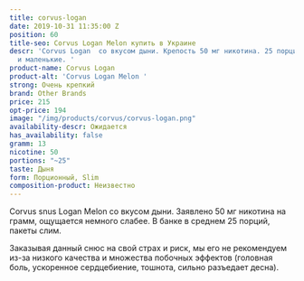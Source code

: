 ```yaml
---
title: corvus-logan
date: 2019-10-31 11:35:00 Z
position: 60
title-seo: Corvus Logan Melon купить в Украине
descr: 'Corvus Logan  со вкусом дыни. Крепость 50 мг никотина. 25 порций. Порции тонкие
  и маленькие. '
product-name: Corvus Logan
product-alt: 'Corvus Logan Melon '
strong: Очень крепкий
brand: Other Brands
price: 215
opt-price: 194
image: "/img/products/corvus/corvus-logan.png"
availability-descr: Ожидается
has_availability: false
gramm: 13
nicotine: 50
portions: "~25"
taste: Дыня
form: Порционный, Slim
composition-product: Неизвестно
---
```


Corvus snus Logan Melon со вкусом дыни. Заявлено 50 мг никотина на грамм, ощущается немного слабее. В банке в среднем 25 порций, пакеты слим. 

Заказывая данный снюс на свой страх и риск, мы его не рекомендуем из-за низкого качества и множества побочных эффектов (головная боль, ускоренное сердцебиение, тошнота, сильно разъедает десна).